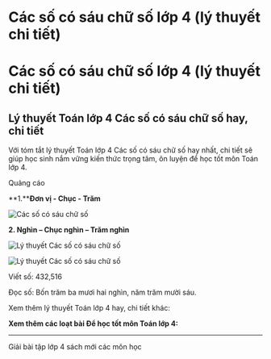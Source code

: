 # Các số có sáu chữ số lớp 4 (lý thuyết chi tiết)

# Các số có sáu chữ số lớp 4 (lý thuyết chi tiết)

## Lý thuyết Toán lớp 4 Các số có sáu chữ số hay, chi tiết

Với tóm tắt lý thuyết Toán lớp 4 Các số có sáu chữ số hay nhất, chi tiết sẽ giúp học sinh nắm vững kiến thức trọng tâm, ôn luyện để học tốt môn Toán lớp 4.

Quảng cáo

**1.****Đơn vị - Chục - Trăm**

![Các số có sáu chữ số](https://vietjack.com/giai-toan-lop-4/images/ly-thuyet-cac-so-co-sau-chu-so-93035.png)

**2\. Nghìn – Chục nghìn – Trăm nghìn**

![Lý thuyết Các số có sáu chữ số](https://vietjack.com/giai-toan-lop-4/images/ly-thuyet-cac-so-co-sau-chu-so-93036.png)

![Lý thuyết Các số có sáu chữ số](https://vietjack.com/giai-toan-lop-4/images/ly-thuyet-cac-so-co-sau-chu-so-93037.png)

Viết số: 432,516

Đọc số: Bốn trăm ba mươi hai nghìn, năm trăm mười sáu.

Xem thêm lý thuyết Toán lớp 4 hay, chi tiết khác:

**Xem thêm các loạt bài Để học tốt môn Toán lớp 4:**

* * *

Giải bài tập lớp 4 sách mới các môn học
